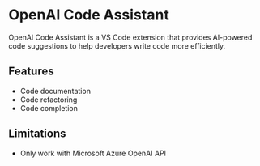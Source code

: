 # OpenAI Code Assistant

OpenAI Code Assistant is a VS Code extension that provides AI-powered code suggestions to help developers write code more efficiently.

## Features

- Code documentation
- Code refactoring
- Code completion

## Limitations

- Only work with Microsoft Azure OpenAI API
